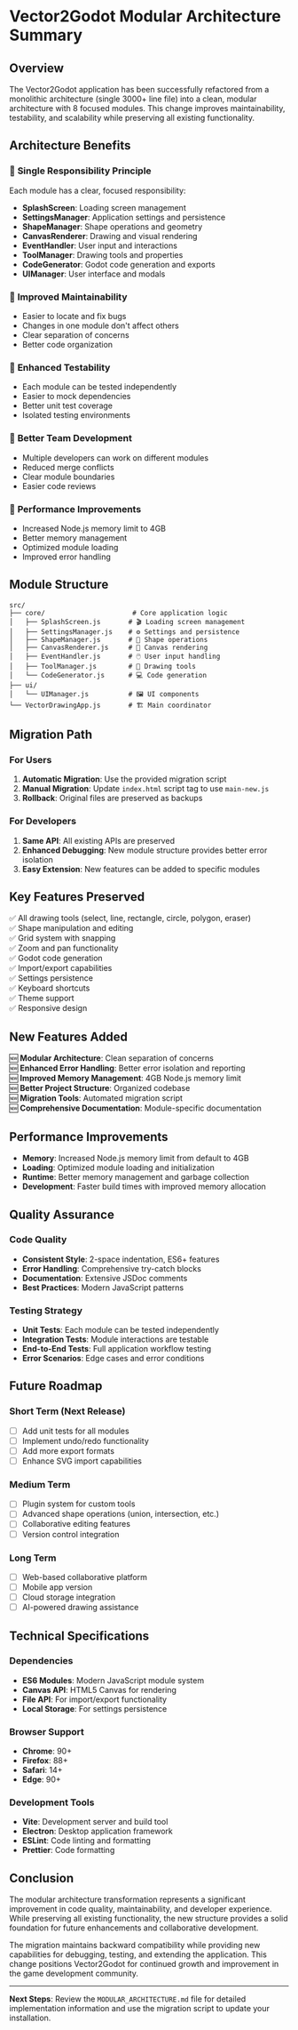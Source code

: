 # Vector2Godot Modular Architecture Summary

## Overview

The Vector2Godot application has been successfully refactored from a monolithic architecture (single 3000+ line file) into a clean, modular architecture with 8 focused modules. This change improves maintainability, testability, and scalability while preserving all existing functionality.

## Architecture Benefits

### 🎯 **Single Responsibility Principle**
Each module has a clear, focused responsibility:
- **SplashScreen**: Loading screen management
- **SettingsManager**: Application settings and persistence
- **ShapeManager**: Shape operations and geometry
- **CanvasRenderer**: Drawing and visual rendering
- **EventHandler**: User input and interactions
- **ToolManager**: Drawing tools and properties
- **CodeGenerator**: Godot code generation and exports
- **UIManager**: User interface and modals

### 🔧 **Improved Maintainability**
- Easier to locate and fix bugs
- Changes in one module don't affect others
- Clear separation of concerns
- Better code organization

### 🧪 **Enhanced Testability**
- Each module can be tested independently
- Easier to mock dependencies
- Better unit test coverage
- Isolated testing environments

### 👥 **Better Team Development**
- Multiple developers can work on different modules
- Reduced merge conflicts
- Clear module boundaries
- Easier code reviews

### 🚀 **Performance Improvements**
- Increased Node.js memory limit to 4GB
- Better memory management
- Optimized module loading
- Improved error handling

## Module Structure

```
src/
├── core/                      # Core application logic
│   ├── SplashScreen.js       # 🎬 Loading screen management
│   ├── SettingsManager.js    # ⚙️ Settings and persistence
│   ├── ShapeManager.js       # 📐 Shape operations
│   ├── CanvasRenderer.js     # 🎨 Canvas rendering
│   ├── EventHandler.js       # 🖱️ User input handling
│   ├── ToolManager.js        # 🔧 Drawing tools
│   └── CodeGenerator.js      # 💻 Code generation
├── ui/
│   └── UIManager.js          # 🖼️ UI components
└── VectorDrawingApp.js       # 🏗️ Main coordinator
```

## Migration Path

### For Users
1. **Automatic Migration**: Use the provided migration script
2. **Manual Migration**: Update `index.html` script tag to use `main-new.js`
3. **Rollback**: Original files are preserved as backups

### For Developers
1. **Same API**: All existing APIs are preserved
2. **Enhanced Debugging**: New module structure provides better error isolation
3. **Easy Extension**: New features can be added to specific modules

## Key Features Preserved

✅ All drawing tools (select, line, rectangle, circle, polygon, eraser)  
✅ Shape manipulation and editing  
✅ Grid system with snapping  
✅ Zoom and pan functionality  
✅ Godot code generation  
✅ Import/export capabilities  
✅ Settings persistence  
✅ Keyboard shortcuts  
✅ Theme support  
✅ Responsive design  

## New Features Added

🆕 **Modular Architecture**: Clean separation of concerns  
🆕 **Enhanced Error Handling**: Better error isolation and reporting  
🆕 **Improved Memory Management**: 4GB Node.js memory limit  
🆕 **Better Project Structure**: Organized codebase  
🆕 **Migration Tools**: Automated migration script  
🆕 **Comprehensive Documentation**: Module-specific documentation  

## Performance Improvements

- **Memory**: Increased Node.js memory limit from default to 4GB
- **Loading**: Optimized module loading and initialization
- **Runtime**: Better memory management and garbage collection
- **Development**: Faster build times with improved memory allocation

## Quality Assurance

### Code Quality
- **Consistent Style**: 2-space indentation, ES6+ features
- **Error Handling**: Comprehensive try-catch blocks
- **Documentation**: Extensive JSDoc comments
- **Best Practices**: Modern JavaScript patterns

### Testing Strategy
- **Unit Tests**: Each module can be tested independently
- **Integration Tests**: Module interactions are testable
- **End-to-End Tests**: Full application workflow testing
- **Error Scenarios**: Edge cases and error conditions

## Future Roadmap

### Short Term (Next Release)
- [ ] Add unit tests for all modules
- [ ] Implement undo/redo functionality
- [ ] Add more export formats
- [ ] Enhance SVG import capabilities

### Medium Term
- [ ] Plugin system for custom tools
- [ ] Advanced shape operations (union, intersection, etc.)
- [ ] Collaborative editing features
- [ ] Version control integration

### Long Term
- [ ] Web-based collaborative platform
- [ ] Mobile app version
- [ ] Cloud storage integration
- [ ] AI-powered drawing assistance

## Technical Specifications

### Dependencies
- **ES6 Modules**: Modern JavaScript module system
- **Canvas API**: HTML5 Canvas for rendering
- **File API**: For import/export functionality
- **Local Storage**: For settings persistence

### Browser Support
- **Chrome**: 90+
- **Firefox**: 88+
- **Safari**: 14+
- **Edge**: 90+

### Development Tools
- **Vite**: Development server and build tool
- **Electron**: Desktop application framework
- **ESLint**: Code linting and formatting
- **Prettier**: Code formatting

## Conclusion

The modular architecture transformation represents a significant improvement in code quality, maintainability, and developer experience. While preserving all existing functionality, the new structure provides a solid foundation for future enhancements and collaborative development.

The migration maintains backward compatibility while providing new capabilities for debugging, testing, and extending the application. This change positions Vector2Godot for continued growth and improvement in the game development community.

---

**Next Steps**: Review the `MODULAR_ARCHITECTURE.md` file for detailed implementation information and use the migration script to update your installation.
